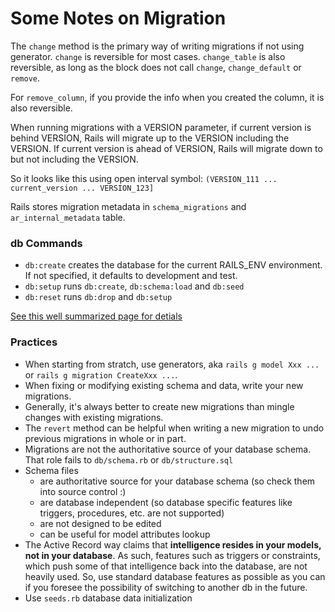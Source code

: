 # Some Notes on Migration

The `change` method is the primary way of writing migrations if not using generator. `change` is reversible for most cases. 
`change_table` is also reversible, as long as the block does not call `change`, `change_default` or `remove`.

For `remove_column`, if you provide the info when you created the column, it is also reversible.

When running migrations with a VERSION parameter, if current version is behind VERSION, Rails will migrate up to the VERSION including the VERSION. If current version is ahead of VERSION, Rails will migrate down to but not including the VERSION. 

So it looks like this using open interval symbol:
`(VERSION_111 ... current_version ... VERSION_123]`

Rails stores migration metadata in `schema_migrations` and `ar_internal_metadata` table.

### db Commands
- `db:create` creates the database for the current RAILS_ENV environment. If not specified, it defaults to development and test.
- `db:setup` runs `db:create`, `db:schema:load` and `db:seed`
- `db:reset` runs `db:drop` and `db:setup`

[See this well summarized page for detials](https://jacopretorius.net/2014/02/all-rails-db-rake-tasks-and-what-they-do.html)

### Practices
- When starting from stratch, use generators, aka `rails g model Xxx ...` or `rails g migration CreateXxx ...`.
- When fixing or modifying existing schema and data, write your new migrations.
- Generally, it's always better to create new migrations than mingle changes with existing migrations.
- The `revert` method can be helpful when writing a new migration to undo previous migrations in whole or in part.
- Migrations are not the authoritative source of your database schema. That role fails to `db/schema.rb` or `db/structure.sql`
- Schema files
  - are authoritative source for your database schema (so check them into source control :)
  - are database independent (so database specific features like triggers, procedures, etc. are not supported)
  - are not designed to be edited
  - can be useful for model attributes lookup
- The Active Record way claims that **intelligence resides in your models, not in your database**. As such, features such as triggers or constraints, which push some of that intelligence back into the database, are not heavily used. So, use standard database features as possible as you can if you foresee the possibility of switching to another db in the future.
- Use `seeds.rb` database data initialization
